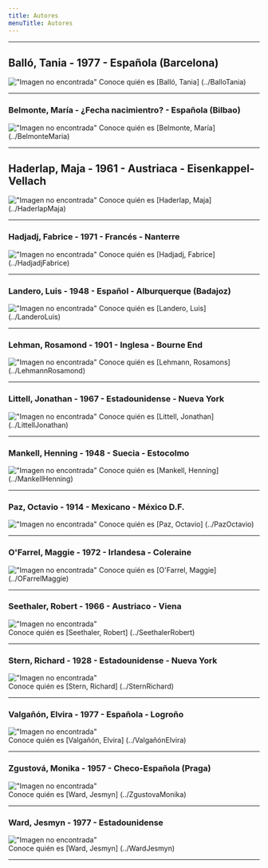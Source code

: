 ```yaml
---
title: Autores
menuTitle: Autores
---
```

***
## Balló, Tania - 1977 - Española (Barcelona)
!["Imagen no encontrada"](BalloTania.jpg)
Conoce quién es [Balló, Tania] (../BalloTania)
***
### Belmonte, María - ¿Fecha nacimientro? - Española (Bilbao)
!["Imagen no encontrada"](BelmonteMaria.jpg)
Conoce quién es [Belmonte, María] (../BelmonteMaria)
***
## Haderlap, Maja - 1961 - Austriaca - Eisenkappel-Vellach
!["Imagen no encontrada"](HaderlapMaja.jpg)
Conoce quién es [Haderlap, Maja] (../HaderlapMaja)
***
### Hadjadj, Fabrice - 1971 - Francés - Nanterre
!["Imagen no encontrada"](HadjadjFabrice.jpg)
Conoce quién es [Hadjadj, Fabrice] (../HadjadjFabrice)
***
### Landero, Luis - 1948 - Español - Alburquerque (Badajoz)
!["Imagen no encontrada"](LanderoLuis.jpg)
Conoce quién es [Landero, Luis] (../LanderoLuis)
***
### Lehman, Rosamond - 1901 - Inglesa - Bourne End
!["Imagen no encontrada"](LehmannRosamond.jpg)
Conoce quién es [Lehmann, Rosamons] (../LehmannRosamond)
***
### Littell, Jonathan - 1967 - Estadounidense - Nueva York
!["Imagen no encontrada"](LittellJonathan.jpg)
Conoce quién es [Littell, Jonathan] (../LittellJonathan)
***
### Mankell, Henning - 1948 - Suecia - Estocolmo
!["Imagen no encontrada"](MankellHenning.jpg)
Conoce quién es [Mankell, Henning] (../MankellHenning)
***
### Paz, Octavio - 1914 - Mexicano - México D.F.
!["Imagen no encontrada"](PazOctavio.jpg)
Conoce quién es [Paz, Octavio] (../PazOctavio)
***
### O'Farrel, Maggie - 1972 - Irlandesa - Coleraine 
!["Imagen no encontrada"](OFarrelMaggie.jpg)
Conoce quién es [O'Farrel, Maggie] (../OFarrelMaggie)
***
### Seethaler, Robert - 1966 - Austriaco - Viena
!["Imagen no encontrada"](SeethalerRobert.jpg)  
Conoce quién es [Seethaler, Robert] (../SeethalerRobert)
***
### Stern, Richard - 1928 - Estadounidense - Nueva York 
!["Imagen no encontrada"](SternRichard.jpg)  
Conoce quién es [Stern, Richard] (../SternRichard)
***
### Valgañón, Elvira - 1977 - Española - Logroño        
!["Imagen no encontrada"](ValgañonElvira.jpg)                            
Conoce quién es [Valgañón, Elvira] (../ValgañónElvira)
***
### Zgustová, Monika - 1957 - Checo-Española (Praga)
!["Imagen no encontrada"](ZgustovaMonika.jpg)       
Conoce quién es [Ward, Jesmyn] (../ZgustovaMonika)
***
### Ward, Jesmyn - 1977 - Estadounidense
!["Imagen no encontrada"](WardJesmyn.jpg)       
Conoce quién es [Ward, Jesmyn] (../WardJesmyn)
***